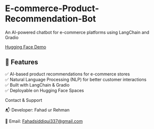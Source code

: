 # E-commerce-Product-Recommendation-Bot
An AI-powered chatbot for e-commerce platforms using LangChain and Gradio


[Hugging Face Demo](https://huggingface.co/spaces/fahadsiddiqui337/E-commerce_AI_Recommendation_Bot)  

## 📌 Features  
✅ AI-based product recommendations for e-commerce stores  
✅ Natural Language Processing (NLP) for better customer interactions  
✅ Built with LangChain & Gradio  
✅ Deployable on Hugging Face Spaces  


 Contact & Support

 📬 Developer: Fahad ur Rehman
 
 📩 Email: Fahadsiddiqui337@gmail.com
